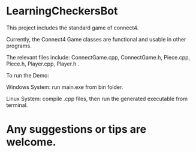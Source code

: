 # LearningCheckersBot
This project includes the standard game of connect4. 

Currently, the Connect4 Game classes are functional and usable in other programs.

The relevant files include: ConnectGame.cpp, ConnectGame.h, Piece.cpp, Piece.h, Player.cpp, Player.h .


To run the Demo:

Windows System: run main.exe from bin folder.

Linux System: compile .cpp files, then run the generated executable from terminal.

Any suggestions or tips are welcome.
=======

